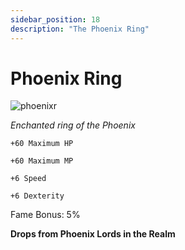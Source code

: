 ```yaml
---
sidebar_position: 18
description: "The Phoenix Ring"
---
```


# Phoenix Ring

![phoenixr](http://i.imgur.com/ZMRfAns.png)

<i>Enchanted ring of the Phoenix</i>

    +60 Maximum HP
    
    +60 Maximum MP
    
    +6 Speed
    
    +6 Dexterity
    
Fame Bonus: 5%

**Drops from Phoenix Lords in the Realm**
